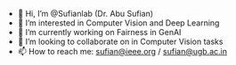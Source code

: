- 👋 Hi, I’m @Sufianlab (Dr. Abu Sufian)
- 👀 I’m interested in Computer Vision and Deep Learning
- 🌱 I’m currently working on Fairness in GenAI
- 💞️ I’m looking to collaborate on in Computer Vision tasks
- 📫 How to reach me: sufian@ieee.org / sufian@ugb.ac.in

<!---
Sufianlab/Sufianlab is a ✨ special ✨ repository because its `README.md` (this file) appears on your GitHub profile.
You can click the Preview link to take a look at your changes.
--->
